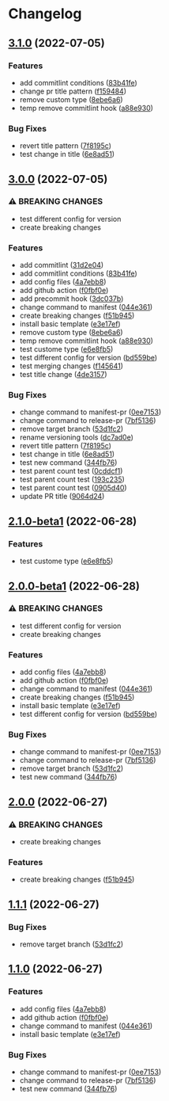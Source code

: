 # Changelog

## [3.1.0](https://github.com/rjzhao1/testing-repo/compare/testing-repo-v3.0.0...testing-repo-v3.1.0) (2022-07-05)


### Features

* add commitlint conditions ([83b41fe](https://github.com/rjzhao1/testing-repo/commit/83b41fe2371b567c57241a8b16fc3ed8f3cba9dc))
* change pr title pattern ([f159484](https://github.com/rjzhao1/testing-repo/commit/f159484ed8dcec9bb3180f89dca62925514fe0dd))
* remove custom type ([8ebe6a6](https://github.com/rjzhao1/testing-repo/commit/8ebe6a61f091db579ba1a8364da3a53853783625))
* temp remove commitlint hook ([a88e930](https://github.com/rjzhao1/testing-repo/commit/a88e9305247afd43a62eac0220631da209d3005a))


### Bug Fixes

* revert title pattern ([7f8195c](https://github.com/rjzhao1/testing-repo/commit/7f8195c963421c60c4d06fd7aa3d83ae0d94717a))
* test change in title ([6e8ad51](https://github.com/rjzhao1/testing-repo/commit/6e8ad513bb1c25ac001f236de89a44ea6349940b))

## [3.0.0](https://github.com/rjzhao1/testing-repo/compare/testing-repo-v2.1.0...testing-repo-v3.0.0) (2022-07-05)


### ⚠ BREAKING CHANGES

* test different config for version
* create breaking changes

### Features

* add commitlint ([31d2e04](https://github.com/rjzhao1/testing-repo/commit/31d2e04d414bf10ad1325c463d52538403b42420))
* add commitlint conditions ([83b41fe](https://github.com/rjzhao1/testing-repo/commit/83b41fe2371b567c57241a8b16fc3ed8f3cba9dc))
* add config files ([4a7ebb8](https://github.com/rjzhao1/testing-repo/commit/4a7ebb86a8c299dafe82c452e495ec8015037362))
* add github action ([f0fbf0e](https://github.com/rjzhao1/testing-repo/commit/f0fbf0e9cc16dfcb6c5c243307545d2261237a2c))
* add precommit hook ([3dc037b](https://github.com/rjzhao1/testing-repo/commit/3dc037bfa1adf5ba1b1a5cd10863e96c9cebb93d))
* change command to manifest ([044e361](https://github.com/rjzhao1/testing-repo/commit/044e3610f538481230a052676c1379c3c9ae3485))
* create breaking changes ([f51b945](https://github.com/rjzhao1/testing-repo/commit/f51b945ee667bc2ff9c1dce5595243f32b187760))
* install basic template ([e3e17ef](https://github.com/rjzhao1/testing-repo/commit/e3e17ef8eaa625d19d7ce4b130fab1f00e4391c8))
* remove custom type ([8ebe6a6](https://github.com/rjzhao1/testing-repo/commit/8ebe6a61f091db579ba1a8364da3a53853783625))
* temp remove commitlint hook ([a88e930](https://github.com/rjzhao1/testing-repo/commit/a88e9305247afd43a62eac0220631da209d3005a))
* test custome type ([e6e8fb5](https://github.com/rjzhao1/testing-repo/commit/e6e8fb5f2f43db7eefc3245b3bdb26097d9798b2))
* test different config for version ([bd559be](https://github.com/rjzhao1/testing-repo/commit/bd559bef733d4357913d0688ce2b81619784e92e))
* test merging changes ([f145641](https://github.com/rjzhao1/testing-repo/commit/f1456419b8e4d670fdb2b7e93f4928e644d73c23))
* test title change ([4de3157](https://github.com/rjzhao1/testing-repo/commit/4de31575a2281a1abf6f5b0dd891aa637c06b56e))


### Bug Fixes

* change command to manifest-pr ([0ee7153](https://github.com/rjzhao1/testing-repo/commit/0ee71535f4fa860b1a3158b63f089a310c600212))
* change command to release-pr ([7bf5136](https://github.com/rjzhao1/testing-repo/commit/7bf5136f631d1dee9603befd8e51878b22586c5e))
* remove target branch ([53d1fc2](https://github.com/rjzhao1/testing-repo/commit/53d1fc208ecd0ed2c82e292b6987ffe9233f80ab))
* rename versioning tools ([dc7ad0e](https://github.com/rjzhao1/testing-repo/commit/dc7ad0ed625a35d7e44dd73af590650d2761a61a))
* revert title pattern ([7f8195c](https://github.com/rjzhao1/testing-repo/commit/7f8195c963421c60c4d06fd7aa3d83ae0d94717a))
* test change in title ([6e8ad51](https://github.com/rjzhao1/testing-repo/commit/6e8ad513bb1c25ac001f236de89a44ea6349940b))
* test new command ([344fb76](https://github.com/rjzhao1/testing-repo/commit/344fb76ef7b772b8989e803e74020e9530a3f8c5))
* test parent count test ([0cddcf1](https://github.com/rjzhao1/testing-repo/commit/0cddcf17a2b456ffe8f6782b400742bdf4fb6de1))
* test parent count test ([193c235](https://github.com/rjzhao1/testing-repo/commit/193c235d08d07b961acf79a999aac0cf48624d1d))
* test parent count test ([0905d40](https://github.com/rjzhao1/testing-repo/commit/0905d40e1960064363a291ba4b0b62deba104922))
* update PR title ([9064d24](https://github.com/rjzhao1/testing-repo/commit/9064d245e8cbd94928bb1cd8848003d3cd36ade6))

## [2.1.0-beta1](https://github.com/rjzhao1/testing-repo/compare/testing-repo-v2.0.0-beta1...testing-repo-v2.1.0-beta1) (2022-06-28)


### Features

* test custome type ([e6e8fb5](https://github.com/rjzhao1/testing-repo/commit/e6e8fb5f2f43db7eefc3245b3bdb26097d9798b2))

## [2.0.0-beta1](https://github.com/rjzhao1/testing-repo/compare/testing-repo-v1.1.1-beta1...testing-repo-v2.0.0-beta1) (2022-06-28)


### ⚠ BREAKING CHANGES

* test different config for version
* create breaking changes

### Features

* add config files ([4a7ebb8](https://github.com/rjzhao1/testing-repo/commit/4a7ebb86a8c299dafe82c452e495ec8015037362))
* add github action ([f0fbf0e](https://github.com/rjzhao1/testing-repo/commit/f0fbf0e9cc16dfcb6c5c243307545d2261237a2c))
* change command to manifest ([044e361](https://github.com/rjzhao1/testing-repo/commit/044e3610f538481230a052676c1379c3c9ae3485))
* create breaking changes ([f51b945](https://github.com/rjzhao1/testing-repo/commit/f51b945ee667bc2ff9c1dce5595243f32b187760))
* install basic template ([e3e17ef](https://github.com/rjzhao1/testing-repo/commit/e3e17ef8eaa625d19d7ce4b130fab1f00e4391c8))
* test different config for version ([bd559be](https://github.com/rjzhao1/testing-repo/commit/bd559bef733d4357913d0688ce2b81619784e92e))


### Bug Fixes

* change command to manifest-pr ([0ee7153](https://github.com/rjzhao1/testing-repo/commit/0ee71535f4fa860b1a3158b63f089a310c600212))
* change command to release-pr ([7bf5136](https://github.com/rjzhao1/testing-repo/commit/7bf5136f631d1dee9603befd8e51878b22586c5e))
* remove target branch ([53d1fc2](https://github.com/rjzhao1/testing-repo/commit/53d1fc208ecd0ed2c82e292b6987ffe9233f80ab))
* test new command ([344fb76](https://github.com/rjzhao1/testing-repo/commit/344fb76ef7b772b8989e803e74020e9530a3f8c5))

## [2.0.0](https://github.com/rjzhao1/testing-repo/compare/testing-repo-v1.1.1...testing-repo-v2.0.0) (2022-06-27)


### ⚠ BREAKING CHANGES

* create breaking changes

### Features

* create breaking changes ([f51b945](https://github.com/rjzhao1/testing-repo/commit/f51b945ee667bc2ff9c1dce5595243f32b187760))

## [1.1.1](https://github.com/rjzhao1/testing-repo/compare/testing-repo-v1.1.0...testing-repo-v1.1.1) (2022-06-27)


### Bug Fixes

* remove target branch ([53d1fc2](https://github.com/rjzhao1/testing-repo/commit/53d1fc208ecd0ed2c82e292b6987ffe9233f80ab))

## [1.1.0](https://github.com/rjzhao1/testing-repo/compare/testing-repo-v1.0.0...testing-repo-v1.1.0) (2022-06-27)


### Features

* add config files ([4a7ebb8](https://github.com/rjzhao1/testing-repo/commit/4a7ebb86a8c299dafe82c452e495ec8015037362))
* add github action ([f0fbf0e](https://github.com/rjzhao1/testing-repo/commit/f0fbf0e9cc16dfcb6c5c243307545d2261237a2c))
* change command to manifest ([044e361](https://github.com/rjzhao1/testing-repo/commit/044e3610f538481230a052676c1379c3c9ae3485))
* install basic template ([e3e17ef](https://github.com/rjzhao1/testing-repo/commit/e3e17ef8eaa625d19d7ce4b130fab1f00e4391c8))


### Bug Fixes

* change command to manifest-pr ([0ee7153](https://github.com/rjzhao1/testing-repo/commit/0ee71535f4fa860b1a3158b63f089a310c600212))
* change command to release-pr ([7bf5136](https://github.com/rjzhao1/testing-repo/commit/7bf5136f631d1dee9603befd8e51878b22586c5e))
* test new command ([344fb76](https://github.com/rjzhao1/testing-repo/commit/344fb76ef7b772b8989e803e74020e9530a3f8c5))
